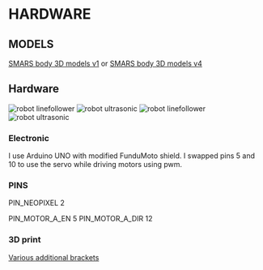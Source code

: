 # HARDWARE

## MODELS

[SMARS body 3D models v1](https://cults3d.com/en/3d-model/gadget/smars-modular-robot) or [SMARS body 3D models v4](https://cults3d.com/en/3d-model/gadget/smars-v4)

## Hardware

![robot linefollower](images/robot_linefollower.jpg) ![robot ultrasonic](images/robot_ultrasonic.jpg)
![robot linefollower](images/robot_balloon_battle.jpg) ![robot ultrasonic](images/robot_clamps.jpg)

### Electronic

I use Arduino UNO with modified FunduMoto shield. I swapped pins 5 and 10 to use the servo while driving motors using pwm.


### PINS

PIN_NEOPIXEL 2

PIN_MOTOR_A_EN 5
PIN_MOTOR_A_DIR 12


### 3D print
[Various additional brackets](stl_addons/)
